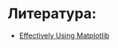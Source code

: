 # Литература:

- [Effectively Using Matplotlib](https://pbpython.com/effective-matplotlib.html)




